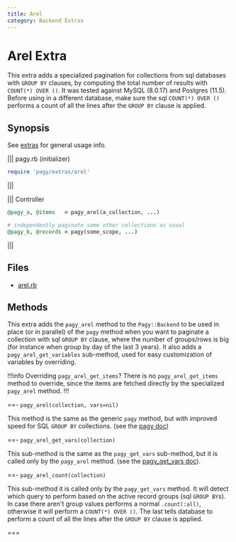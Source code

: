 ```yaml
---
title: Arel
category: Backend Extras
---
```

# Arel Extra

This extra adds a specialized pagination for collections from sql databases with `GROUP BY` clauses, by computing the total number of results with `COUNT(*) OVER ()`. It was tested against MySQL (8.0.17) and Postgres (11.5). Before using in a different database, make sure the sql `COUNT(*) OVER ()` performs a count of all the lines after the `GROUP BY` clause is applied.

## Synopsis

See [extras](/docs/extras.md) for general usage info.

||| pagy.rb (initializer)
```ruby
require 'pagy/extras/arel'
```
|||

||| Controller
```ruby
@pagy_a, @items   = pagy_arel(a_collection, ...)

# independently paginate some other collections as usual
@pagy_b, @records = pagy(some_scope, ...)
```
|||

## Files

- [arel.rb](https://github.com/ddnexus/pagy/blob/master/lib/pagy/extras/arel.rb)

## Methods

This extra adds the `pagy_arel` method to the `Pagy::Backend` to be used in place (or in parallel) of the `pagy` method when you want to paginate a collection with sql `GROUP BY` clause, where the number of groups/rows is big (for instance when group by day of the last 3 years). It also adds a `pagy_arel_get_variables` sub-method, used for easy customization of variables by overriding.

!!!info Overriding `pagy_arel_get_items`?
There is no `pagy_arel_get_items` method to override, since the items are fetched directly by the specialized `pagy_arel` method.
!!!

==- `pagy_arel(collection, vars=nil)`

This method is the same as the generic `pagy` method, but with improved speed for SQL `GROUP BY` collections. (see the [pagy doc](/docs/api/backend.md#pagycollection-varsnil))

==- `pagy_arel_get_vars(collection)`

This sub-method is the same as the `pagy_get_vars` sub-method, but it is called only by the `pagy_arel` method. (see the [pagy_get_vars doc](/docs/api/backend.md#pagy_get_varscollection-vars)).

==- `pagy_arel_count(collection)`

This sub-method it is called only by the `pagy_get_vars` method. It will detect which query to perform based on the active record groups (sql `GROUP BY`s). In case there aren't group values performs a normal `.count(:all)`, otherwise it will perform a `COUNT(*) OVER ()`. The last tells database to perform a count of all the lines after the `GROUP BY` clause is applied.

===